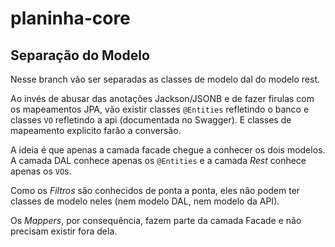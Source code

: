 # planinha-core

## Separação do Modelo

Nesse branch vão ser separadas as classes de modelo dal do modelo rest.

Ao invés de abusar das anotações Jackson/JSONB e de fazer firulas com os mapeamentos JPA, vão existir classes `@Entities` refletindo o banco e classes `VO` refletindo a api (documentada no Swagger). E classes de mapeamento explicito farão a conversão.

A ideia é que apenas a camada facade chegue a conhecer os dois modelos. A camada DAL conhece apenas os `@Entities` e a camada _Rest_ conhece apenas os `VO`s.

Como os _Filtros_ são conhecidos de ponta a ponta, eles não podem ter classes de modelo neles (nem modelo DAL, nem modelo da API).

Os _Mappers_, por consequência, fazem parte da camada Facade e não precisam existir fora dela.

